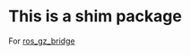 # This is a shim package

For [ros_gz_bridge](https://github.com/gazebosim/ros_gz/tree/ros2/ros_gz_bridge)
